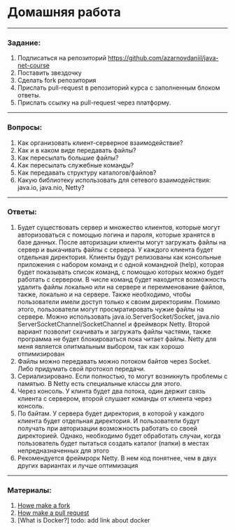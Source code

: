 # Домашняя работа

---

### Задание:

1. Подписаться на репозиторий https://github.com/azarnovdaniil/java-net-course
2. Поставить звездочку 
3. Сделать fork репозитория
4. Прислать pull-request в репозиторий курса с заполненным блоком ответы.
5. Прислать ссылку на pull-request через платформу.

---

### Вопросы:

1. Как организовать клиент-серверное взаимодействие?
2. Как и в каком виде передавать файлы?
3. Как пересылать большие файлы?
4. Как пересылать служебные команды?
5. Как передавать структуру каталогов/файлов?
6. Какую библиотеку использовать для сетевого взаимодействия: java.io, java.nio, Netty?

---

### Ответы:

1. Будет существовать сервер и множество клиентов, которые могут авторизоваться с помощью логина и пароля, которые хранятся в базе данных. После авторизации клиенты могут загружать файлы на сервер и выкачивать файлы с сервера. У каждого клиента будет отдельная директория. Клиенты будут релизованы как консольные приложения с набором команд и с  одной командной (help), которая будет показывать список команд, с помощью которых можно будет работать с сервером. В числе команд будет находится возможность удалить файлы локально или на сервере и переименование файлов, также, локально и на сервере. Также необходимо, чтобы пользователи имели доступ только к своим директориям. Помимо этого, пользователи могут просмратировать чужие файлы на сервере. Можно использовать java.io.ServerSocket/Socket, java.nio ServerSocketChannel/SocketChannel и фреймворк Netty. Второй вариант позволит скачивать и загружать файлы частями, также программа не будет блокироваться пока читает файлы. Netty для меня является опитмальным выбором, так как хорошо отпимизирован
2. Файлы можно передавать можно потоком байтов через Socket. Либо придумать свой протокол передачи.
3. Сериализировано. Если полностью, то могут возникнуть проблемы с памятью. В Netty есть специальные классы для этого. 
4. Через консоль. У клинта будет два потока, один держит связь клиента с сервером, второй слушает команды от клиента через консоль. 
5. По байтам. У сервера будет директория, в которой у каждого клиента будет отдельная директория. И пользователи будут получать при авторизации возможность работать со своей директорией. Однако, необходимо будет обработать случаи, когда пользователь будет пытаться создать каталог (папки) в местах непредназначенных для этого 
6. Рекомендуется фреймрорк Netty. В нем код понятнее, чем в двух других вариантах и лучше оптимизация 

---

### Материалы:

1. [Howe make a fork](https://docs.github.com/en/github/getting-started-with-github/fork-a-repo)
2. [How make a pull request](https://docs.github.com/en/github/collaborating-with-issues-and-pull-requests/creating-a-pull-request)
3. [What is Docker?] todo: add link about docker

